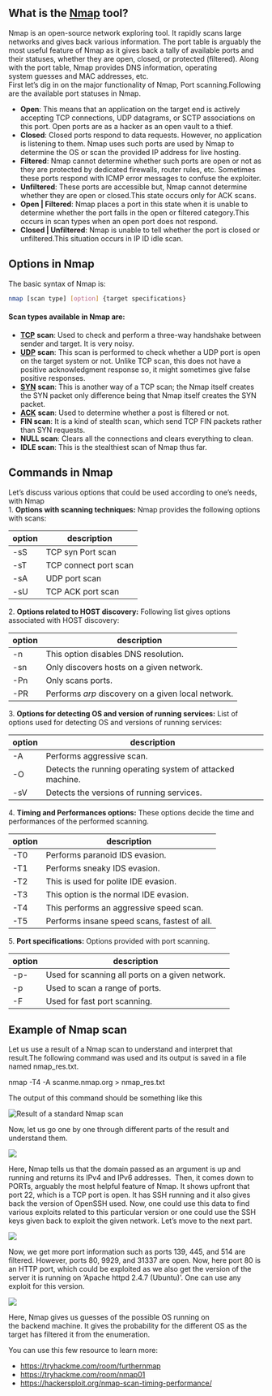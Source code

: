 ## What is the [Nmap](https://www.geeksforgeeks.org/nmap-command-in-linux-with-examples/) tool? 

Nmap is an open-source network exploring tool. It rapidly scans large networks and gives back various information. The port table is arguably the most useful feature of Nmap as it gives back a tally of available ports and their statuses, whether they are open, closed, or protected (filtered). Along with the port table, Nmap provides DNS information, operating system guesses and MAC addresses, etc.  
First let’s dig in on the major functionality of Nmap, Port scanning.Following are the available port statuses in Nmap.

- **Open**: This means that an application on the target end is actively accepting TCP connections, UDP datagrams, or SCTP associations on this port. Open ports are as a hacker as an open vault to a thief.
- **Closed**: Closed ports respond to data requests. However, no application is listening to them. Nmap uses such ports are used by Nmap to determine the OS or scan the provided IP address for live hosting.
- **Filtered**: Nmap cannot determine whether such ports are open or not as they are protected by dedicated firewalls, router rules, etc. Sometimes these ports respond with ICMP error messages to confuse the exploiter.
- **Unfiltered**: These ports are accessible but, Nmap cannot determine whether they are open or closed.This state occurs only for ACK scans.
- **Open | Filtered**: Nmap places a port in this state when it is unable to determine whether the port falls in the open or filtered category.This occurs in scan types when an open port does not respond.
- **Closed | Unfiltered**: Nmap is unable to tell whether the port is closed or unfiltered.This situation occurs in IP ID idle scan.

## Options in Nmap

The basic syntax of Nmap is:
```sh
nmap [scan type] [option] {target specifications}
```

#### Scan types available in Nmap are:

- [**TCP**](https://www.geeksforgeeks.org/what-is-transmission-control-protocol-tcp/) **scan**: Used to check and perform a three-way handshake between sender and target. It is very noisy.
- [**UDP**](https://www.geeksforgeeks.org/user-datagram-protocol-udp/) **scan**: This scan is performed to check whether a UDP port is open on the target system or not. Unlike TCP scan, this does not have a positive acknowledgment response so, it might sometimes give false positive responses. 
- [**SYN**](https://www.geeksforgeeks.org/what-is-syn-scanning/) **scan**: This is another way of a TCP scan; the Nmap itself creates the SYN packet only difference being that Nmap itself creates the SYN packet.
- [**ACK**](https://www.geeksforgeeks.org/what-is-tcp-ack-scanning/) **scan**: Used to determine whether a post is filtered or not.
- **FIN scan**: It is a kind of stealth scan, which send TCP FIN packets rather than SYN requests.
- **NULL scan**: Clears all the connections and clears everything to clean.
- **IDLE scan**: This is the stealthiest scan of Nmap thus far. 

## Commands in Nmap

Let’s discuss various options that could be used according to one’s needs, with Nmap  
1. **Options with scanning techniques:** Nmap provides the following options with scans:

|option|description|
|---|---|
|-sS|TCP syn Port scan|
|-sT|TCP connect port scan|
|-sA|UDP port scan|
|-sU|TCP ACK port scan|

2. **Options related to HOST discovery:** Following list gives options associated with HOST discovery:

|option|description|
|---|---|
|-n|This option disables DNS resolution.|
|-sn|Only discovers hosts on a given network.|
|-Pn|Only scans ports.|
|-PR|Performs _arp_ discovery on a given local network.|

3. **Options for detecting OS and version of running services:** List of options used for detecting OS and versions of running services:

|option|description|
|---|---|
|-A|Performs aggressive scan.|
|-O|Detects the running operating system of attacked machine.|
|-sV|Detects the versions of running services.|

4. **Timing and Performances options:** These options decide the time and performances of the performed scanning.

|option|description|
|---|---|
|-T0|Performs paranoid IDS evasion.|
|-T1|Performs sneaky IDS evasion.|
|-T2|This is used for polite IDE evasion.|
|-T3|This option is the normal IDE evasion.|
|-T4|This performs an aggressive speed scan.|
|-T5|Performs insane speed scans, fastest of all.|

5. **Port specifications:** Options provided with port scanning.

|option|description|
|---|---|
|-p-|Used for scanning all ports on a given network.|
|-p|Used to scan a range of ports.|
|-F|Used for fast port scanning.|

## Example of Nmap scan

Let us use a result of a Nmap scan to understand and interpret that result.The following command was used and its output is saved in a file named nmap_res.txt. 

nmap -T4 -A scanme.nmap.org > nmap_res.txt

The output of this command should be something like this

![Result of a standard Nmap scan](https://media.geeksforgeeks.org/wp-content/uploads/20220910015046/Picture1-660x365.png)

Now, let us go one by one through different parts of the result and understand them. 

![](https://media.geeksforgeeks.org/wp-content/uploads/20220910015659/Picture2-660x139.png)

Here, Nmap tells us that the domain passed as an argument is up and running and returns its IPv4 and IPv6 addresses.  Then, it comes down to PORTs, arguably the most helpful feature of Nmap. It shows upfront that port 22, which is a TCP port is open. It has SSH running and it also gives back the version of OpenSSH used. Now, one could use this data to find various exploits related to this particular version or one could use the SSH keys given back to exploit the given network. Let’s move to the next part.

![](https://media.geeksforgeeks.org/wp-content/uploads/20220910020307/Picture3-660x134.png)

Now, we get more port information such as ports 139, 445, and 514 are filtered. However, ports 80, 9929, and 31337 are open. Now, here port 80 is an HTTP port, which could be exploited as we also get the version of the server it is running on ‘Apache httpd 2.4.7 (Ubuntu)’. One can use any exploit for this version.

![](https://media.geeksforgeeks.org/wp-content/uploads/20220910021030/Picture4-660x106.png)

Here, Nmap gives us guesses of the possible OS running on the backend machine. It gives the probability for the different OS as the target has filtered it from the enumeration.

You can use this few resource to learn more:
- https://tryhackme.com/room/furthernmap
- https://tryhackme.com/room/nmap01
- https://hackersploit.org/nmap-scan-timing-performance/